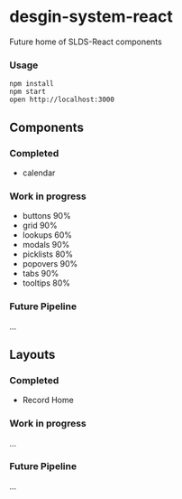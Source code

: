 desgin-system-react
=====================

Future home of SLDS-React components

### Usage

```
npm install
npm start
open http://localhost:3000
```

## Components

### Completed

* calendar

### Work in progress
* buttons 90%
* grid 90%
* lookups 60%
* modals 90%
* picklists 80%
* popovers 90%
* tabs 90%
* tooltips 80%

### Future Pipeline
...

## Layouts

### Completed

* Record Home

### Work in progress
...

### Future Pipeline
...
